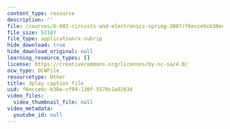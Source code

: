 ```yaml
---
content_type: resource
description: ''
file: /courses/6-002-circuits-and-electronics-spring-2007/f6ecce6cb38ecf94130f5570c2a02634_Nijya-QJ45Y.srt
file_size: 52187
file_type: application/x-subrip
hide_download: true
hide_download_original: null
learning_resource_types: []
license: https://creativecommons.org/licenses/by-nc-sa/4.0/
ocw_type: OCWFile
resourcetype: Other
title: 3play caption file
uid: f6ecce6c-b38e-cf94-130f-5570c2a02634
video_files:
  video_thumbnail_file: null
video_metadata:
  youtube_id: null
---
```

